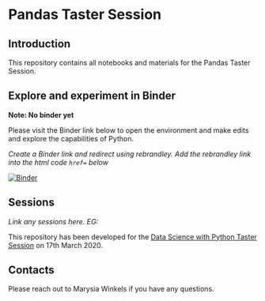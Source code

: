 # Pandas Taster Session

## Introduction

This repository contains all notebooks and materials for the Pandas Taster Session.

## Explore and experiment in Binder

**Note: No binder yet**

Please visit the Binder link below to open the environment and make edits and explore the capabilities of Python.

*Create a Binder link and redirect using rebrandley. Add the rebrandley link into the html code `href=` below*

<a href="REBRANDLEY LINK" Target="_blank">
<img alt="Binder" src="https://mybinder.org/badge_logo.svg">
</a>

## Sessions

*Link any sessions here. EG:*

This repository has been developed for the [Data Science with Python Taster Session](https://pages.xebia.com/data-science-with-python-foundation-webinar?) on 17th March 2020.

## Contacts

Please reach out to Marysia Winkels if you have any questions.
